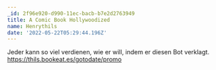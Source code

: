 ```yaml
---
_id: 2f96e920-d990-11ec-bacb-b7e2d2763949
title: A Comic Book Hollywoodized
name: Henrythils
date: '2022-05-22T05:29:44.196Z'
---
```

Jeder kann so viel verdienen, wie er will, indem er diesen Bot verklagt. https://thils.bookeat.es/gotodate/promo
